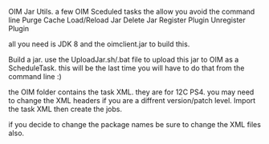OIM Jar Utils. a few OIM Sceduled tasks the allow you avoid the command line
Purge Cache
Load/Reload Jar
Delete Jar
Register Plugin
Unregister Plugin


all you need is JDK 8 and the oimclient.jar to build this.

Build a jar. use the UploadJar.sh/.bat file to upload this jar to OIM as a ScheduleTask. this will be the last time you will have to do that from the command line :)

the OIM folder contains the task XML. they are for 12C PS4. you may need to change the XML headers if you are a diffrent version/patch level.
Import the task XML then create the jobs.

if you decide to change the package names be sure to change the XML files also.
